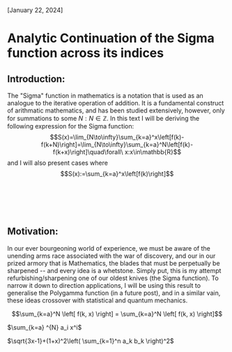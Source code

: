 [January 22, 2024]

# Analytic Continuation of the Sigma function across its indices

## Introduction:

The "Sigma" function in mathematics is a notation that is used as an analogue to the iterative operation of addition.
It is a fundamental construct of arithmatic mathematics, and has been studied extensively, however, only for summations to some $`N:N\in\mathbb{Z}`$.
In this text I will be deriving the following expression for the Sigma function:
$$S(x)=\lim_{N\to\infty}\sum_{k=a}^x\left[f(k)-f(k+N)\right]=\lim_{N\to\infty}\sum_{k=a}^N\left[f(k)-f(k+x)\right]\quad\forall\ x:x\in\mathbb{R}$$
and I will also present cases where
$$S(x):=\sum_{k=a}^x\left[f(k)\right]$$

<br></br>
<br></br>

## Motivation:

In our ever bourgeoning world of experience, we must be aware of the unending arms race associated with the war of discovery, and our in our prized armory that is Mathematics, the blades that must be perpetually be sharpened -- and every idea is a whetstone. Simply put, this is my attempt refurbishing/sharpening one of our oldest knives (the Sigma function). To narrow it down to direction applications, I will be using this result to generalise the Polygamma function (in a future post), and in a similar vain, these ideas crossover with statistical and quantum mechanics.



$$\sum_{k=a}^N \left[ f(k, x) \right] = \sum_{k=a}^N \left[ f(k, x) \right]$$

$\sum_{k=a} ^{N} a_i x^i$

$`\sqrt{3x-1}+(1+x)^2\left( \sum_{k=1}^n a_k b_k \right)^2`$
